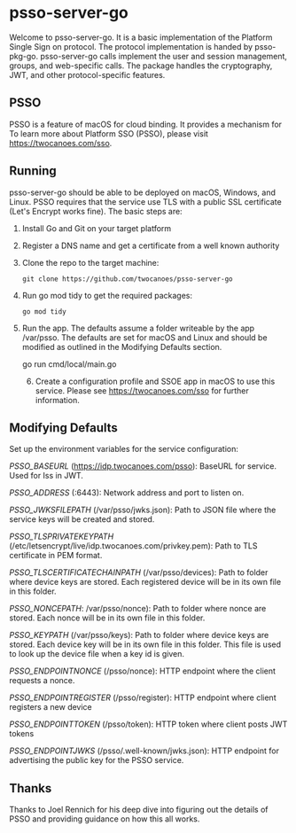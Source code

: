 # psso-server-go

Welcome to psso-server-go. It is a basic implementation of the Platform Single Sign on protocol. The protocol implementation is handed by psso-pkg-go.  psso-server-go calls implement the user and session management, groups, and web-specific calls. The package handles the cryptography, JWT, and other protocol-specific features.  

## PSSO
PSSO is a feature of macOS for cloud binding. It provides a mechanism for 
To learn more about Platform SSO (PSSO), please visit https://twocanoes.com/sso.

## Running
psso-server-go should be able to be deployed on macOS, Windows, and Linux. PSSO requires that the service use TLS with a public SSL certificate (Let's Encrypt works fine). The basic steps are:

1. Install Go and Git on your target platform
2. Register a DNS name and get a certificate from a well known authority
3. Clone the repo to the target machine:

	`git clone https://github.com/twocanoes/psso-server-go`
		
4. Run go mod tidy to get the required packages:
		
	`go mod tidy`

5. Run the app. The defaults assume a folder writeable by the app /var/psso. The defaults are set for macOS and Linux and should be modified as outlined in the Modifying Defaults section.

	go run cmd/local/main.go
		

	6. Create a configuration profile and SSOE app in macOS to use this service. Please see https://twocanoes.com/sso for further information.


## Modifying Defaults

Set up the environment variables for the service configuration:

_PSSO_BASEURL_ (https://idp.twocanoes.com/psso): BaseURL for service. Used for Iss in JWT.

_PSSO_ADDRESS_ (:6443): Network address and port to listen on.

_PSSO_JWKSFILEPATH_ (/var/psso/jwks.json): Path to JSON file where the service keys will be created and stored.

_PSSO_TLSPRIVATEKEYPATH_ (/etc/letsencrypt/live/idp.twocanoes.com/privkey.pem): Path to TLS certificate in PEM format.

_PSSO_TLSCERTIFICATECHAINPATH_ (/var/psso/devices): Path to folder where device keys are stored. Each registered device will be in its own file in this folder.

_PSSO_NONCEPATH_: /var/psso/nonce): Path to folder where nonce are stored. Each nonce will be in its own file in this folder.

_PSSO_KEYPATH_ (/var/psso/keys): Path to folder where device keys are stored. Each device key will be in its own file in this folder. This file is used to look up the device file when a key id is given.

_PSSO_ENDPOINTNONCE_ (/psso/nonce): HTTP endpoint where the client requests a nonce.

_PSSO_ENDPOINTREGISTER_ (/psso/register): HTTP endpoint where client registers a new device

_PSSO_ENDPOINTTOKEN_ (/psso/token): HTTP token where client posts JWT tokens

_PSSO_ENDPOINTJWKS_ (/psso/.well-known/jwks.json): HTTP endpoint for advertising the public key for the PSSO service.


## Thanks
Thanks to Joel Rennich for his deep dive into figuring out the details of PSSO and providing guidance on how this all works.

